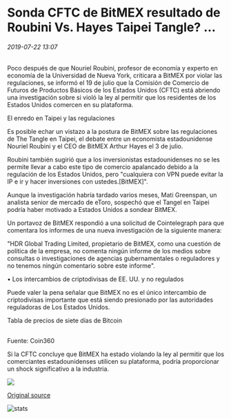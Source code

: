 # Sonda CFTC de BitMEX resultado de Roubini Vs. Hayes Taipei Tangle? ...

###### 2019-07-22 13:07

Poco después de que Nouriel Roubini, profesor de economía y experto en economía de la Universidad de Nueva York, criticara a BitMEX por violar las regulaciones, se informó el 19 de julio que la Comisión de Comercio de Futuros de Productos Básicos de los Estados Unidos (CFTC) está abriendo una investigación sobre si violó la ley al permitir que los residentes de los Estados Unidos comercen en su plataforma.

El enredo en Taipei y las regulaciones

Es posible echar un vistazo a la postura de BitMEX sobre las regulaciones de The Tangle en Taipei, el debate entre un economista estadounidense Nouriel Roubini y el CEO de BitMEX Arthur Hayes el 3 de julio.

Roubini también sugirió que a los inversionistas estadounidenses no se les permite llevar a cabo este tipo de comercio apalancado debido a la regulación de los Estados Unidos, pero "cualquiera con VPN puede evitar la IP e ir y hacer inversiones con ustedes.[BitMEX]".

Aunque la investigación habría tardado varios meses, Mati Greenspan, un analista senior de mercado de eToro, sospechó que el Tangel en Taipei podría haber motivado a Estados Unidos a sondear BitMEX.

Un portavoz de BitMEX respondió a una solicitud de Cointelegraph para que comentara los informes de una nueva investigación de la siguiente manera:

"HDR Global Trading Limited, propietario de BitMEX, como una cuestión de política de la empresa, no comenta ningún informe de los medios sobre consultas o investigaciones de agencias gubernamentales o reguladores y no tenemos ningún comentario sobre este informe".

• Los intercambios de criptodivisas de EE. UU. y no regulados

Puede valer la pena señalar que BitMEX no es el único intercambio de criptodivisas importante que está siendo presionado por las autoridades reguladoras de Los Estados Unidos.

Tabla de precios de siete días de Bitcoin

##

Fuente: Coin360

Si la CFTC concluye que BitMEX ha estado violando la ley al permitir que los comerciantes estadounidenses utilicen su plataforma, podría proporcionar un shock significativo a la industria.

![](https://s3.cointelegraph.com/storage/uploads/view/b7199743fb5dd553a176adedb8aaaecf.jpeg)

[Original source](https://cointelegraph.com/news/cftc-probe-of-bitmex-a-result-of-roubini-vs-hayes-taipei-tangles)

![stats](https://c.statcounter.com/11760860/0/a89fa40b/1/ "stats")